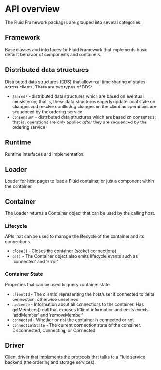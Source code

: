 # API overview

The Fluid Framework packages are grouped into several categories.

## Framework

Base classes and interfaces for Fluid Framework that implements basic default behavior of components and containers.

## Distributed data structures

Distributed data structures (DDS) that allow real time sharing of states across clients. There are two types of DDS:

* `Shared*` - distributed data structures which are based on eventual consistency; that is, these data structures
  eagerly update local state on changes and resolve conflicting changes on the client as operations are sequenced by
  the ordering service
* `Consensus*` - distributed data structures which are based on consensus; that is, operations are only applied
  *after* they are sequenced by the ordering service

## Runtime

Runtime interfaces and implementation.

## Loader

Loader for host pages to load a Fluid container, or just a component within the container.

## Container

The Loader returns a Container object that can be used by the calling host.

### Lifecycle

APIs that can be used to manage the lifecycle of the container and its connections

* `close()` - Closes the container (socket connections)
* `on()` - The Container object also emits lifecycle events such as 'connected' and 'error'

### Container State

Properties that can be used to query container state

* `clientId` - The clientId representing the host/user if connected to delta connection, otherwise undefined
* `audience` - Information about all connections to the container. Has getMembers() call that exposes IClient
  information and emits events 'addMember' and 'removeMember'
* `connected` - Whether or not the container is connected or not
* `connectionState` - The current connection state of the container. Disconnected, Connecting, or Connected

## Driver

Client driver that implements the protocols that talks to a Fluid service backend (the ordering and storage services).
